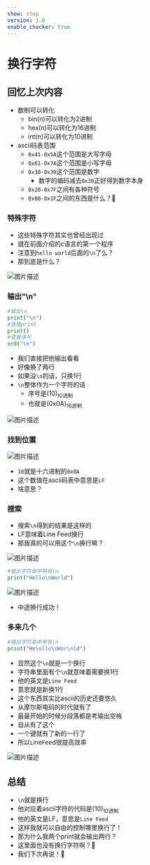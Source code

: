 ```yaml
---
show: step
version: 1.0
enable_checker: true
---
```


# 换行字符

## 回忆上次内容

- 数制可以转化
	- bin(n)可以转化为2进制
	- hex(n)可以转化为16进制
	- int(n)可以转化为10进制
- ascii码表范围
	- `0x41-0x5A`这个范围是大写字母
	- `0x61-0x7A`这个范围是小写字母
	- `0x30-0x39`这个范围是数字
		- 数字的编码减去`0x30`正好得到数字本身
	- `0x20-0x7F`之间有各种符号
	- `0x00-0x1F`之间的东西是什么？🤔

### 特殊字符

- 这些特殊字符其实也曾经出现过
- 就在前面介绍的c语言的第一个程序
- 注意到`hello world`后面的`\n`了么？
- 那到底是什么？

![图片描述](https://doc.shiyanlou.com/courses/uid1190679-20210220-1613818969577)


### 输出"\n"


```python
#输出\n
print("\n")
#直接print
print()
#查看序号
ord("\n")
```

- 我们直接把他输出看看
- 好像换了两行
- 如果没`\n`的话，只换1行
- `\n`整体作为一个字符的话
	- 序号是(10)<sub>10进制</sub>
	- 也就是(0x0A)<sub>16进制</sub>

![图片描述](https://doc.shiyanlou.com/courses/uid1190679-20210220-1613824317179)

### 找到位置

![图片描述](https://doc.shiyanlou.com/courses/uid1190679-20210220-1613819540402)

- `10`就是十六进制的`0x0A`
- 这个数值在ascii码表中意思是`LF`
- 啥意思？


### 搜索

- 搜索`\n`得到的结果是这样的
- LF意味着Line Feed换行
- 那我真的可以用这个`\n`换行嘛？

![图片描述](https://doc.shiyanlou.com/courses/uid1190679-20210220-1613823649922)


```python
#输出字符串中带有\n
print("Hello\nWorld")
```

![图片描述](https://doc.shiyanlou.com/courses/uid1190679-20210220-1613824459904)


- 中途换行成功！

### 多来几个

```python
#输出字符串中带有\n
print("He\nllo\nWor\nld")
```
- 显然这个`\n`就是一个换行
- 字符串里面有个`\n`就意味着需要换1行
- 他的英文是`Line Feed`
- 意思就是新换1行
- 这个东西其实比ascii的历史还要悠久
- 从摩尔斯电码的时代就有了
- 最最开始的时候分段落都是考输出空格
- 自从有了这个
- 一个键就有了新的一行了
- 所以`L`ine`F`eed很提高效率

![图片描述](https://doc.shiyanlou.com/courses/uid1190679-20210220-1613824638913)


## 总结

- `\n`就是换行
- 他对应着ascii字符的代码是(10)<sub>10进制</sub>
- 他的英文是LF，意思是`Line Feed`
- 这样我就可以自由的控制哪里换行了！
- 那为什么我两个print就会输出两行？
- 这里面也没有换行字符啊？🤔
- 我们下次再说！👋